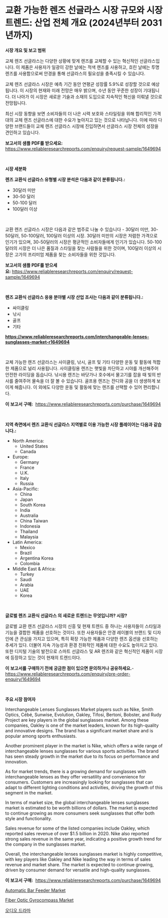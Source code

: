 <p><h1>교환 가능한 렌즈 선글라스 시장 규모와 시장 트렌드: 산업 전체 개요 (2024년부터 2031년까지)</h1></p><p><strong>시장 개요 및 보고 범위</strong></p>
<p><p>교체 렌즈 선글라스는 다양한 상황에 맞게 렌즈를 교체할 수 있는 혁신적인 선글라스입니다. 이 제품은 사용자가 일광이 강한 날에는 적색 렌즈를 사용하고, 흐린 날에는 투명 렌즈를 사용함으로써 안경을 통해 선글라스의 필요성을 충족시킬 수 있습니다. </p><p>교체 렌즈 선글라스 시장은 예측 기간 동안 연평균 성장률 5.9%로 성장할 것으로 예상됩니다. 이 시장의 현재와 미래 전망은 매우 밝으며, 수년 동안 꾸준한 성장이 기대됩니다. 더 나아가 이 시장은 새로운 기술과 소재의 도입으로 지속적인 혁신을 이뤄낼 것으로 전망됩니다. </p><p>최신 시장 동향을 보면 소비자들의 더 나은 시력 보호와 스타일링을 위해 합리적인 가격대의 교체 렌즈 선글라스에 대한 수요가 높아지고 있는 것으로 나타납니다. 이에 따라 다양한 브랜드들이 교체 렌즈 선글라스 시장에 진입하면서 선글라스 시장 전체의 성장을 견인하고 있습니다.</p></p>
<p><strong>보고서의 샘플 PDF를 받으세요:</strong> <a href="https://www.reliableresearchreports.com/enquiry/request-sample/1649694">https://www.reliableresearchreports.com/enquiry/request-sample/1649694</a></p>
<p>&nbsp;</p>
<p><strong>시장 세분화</strong></p>
<p><strong>렌즈 교환식 선글라스 유형별 시장 분석은 다음과 같이 분류됩니다.:</strong></p>
<p><ul><li>30달러 미만</li><li>30-50 달러</li><li>50-100 달러</li><li>100달러 이상</li></ul></p>
<p>&nbsp;</p>
<p><p>교환 렌즈 선글라스 시장은 다음과 같은 범주로 나눌 수 있습니다 - 30달러 미만, 30-50달러, 50-100달러, 100달러 이상의 시장. 30달러 미만의 시장은 저렴한 가격으로 인기가 있으며, 30-50달러의 시장은 평균적인 소비자들에게 인기가 있습니다. 50-100달러의 시장은 더 나은 품질과 스타일을 찾는 사람들을 위한 것이며, 100달러 이상의 시장은 고가의 프리미엄 제품을 찾는 소비자들을 위한 것입니다.</p></p>
<p><strong>보고서의 샘플 PDF를 받으세요:</strong>&nbsp;<a href="https://www.reliableresearchreports.com/enquiry/request-sample/1649694">https://www.reliableresearchreports.com/enquiry/request-sample/1649694</a></p>
<p>&nbsp;</p>
<p><strong> 렌즈 교환식 선글라스 응용 분야별 시장 산업 조사는 다음과 같이 분류됩니다.:</strong></p>
<p><ul><li>싸이클링</li><li>낚시</li><li>골프</li><li>기타</li></ul></p>
<p><strong><a href="https://www.reliableresearchreports.com/interchangeable-lenses-sunglasses-market-r1649694">https://www.reliableresearchreports.com/interchangeable-lenses-sunglasses-market-r1649694</a></strong></p>
<p>&nbsp;</p>
<p><p>교체 가능한 렌즈 선글라스는 사이클링, 낚시, 골프 및 기타 다양한 운동 및 활동에 적합한 제품으로 널리 사용됩니다. 사이클링용 렌즈는 햇빛을 차단하고 시야를 개선해주어 안전한 라이딩을 돕습니다. 낚시용 렌즈는 바닷가나 호수에서 물고기를 잡을 때 빛의 반사를 줄여주어 물속을 더 잘 볼 수 있습니다. 골프용 렌즈는 잔디와 공을 더 생생하게 보이게 해줍니다. 이 외에도 다양한 운동 및 활동에 맞는 렌즈를 선택할 수 있어 편리합니다.</p></p>
<p><strong>이 보고서 구매:</strong>&nbsp; <a href="https://www.reliableresearchreports.com/purchase/1649694">https://www.reliableresearchreports.com/purchase/1649694</a></p>
<p>&nbsp;</p>
<p><strong>지역 측면에서 렌즈 교환식 선글라스 지역별로 이용 가능한 시장 플레이어는 다음과 같습니다.:</strong></p>
<p><ul>
    <li>
        North America:
        <ul>
            <li>United States</li>
            <li>Canada</li>
        </ul>
    </li>
    <li>
        Europe:
        <ul>
            <li>Germany</li>
            <li>France</li>
            <li>U.K.</li>
            <li>Italy</li>
            <li>Russia</li>
        </ul>
    </li>
    <li>
        Asia-Pacific:
        <ul>
            <li>China</li>
            <li>Japan</li>
            <li>South Korea</li>
            <li>India</li>
            <li>Australia</li>
            <li>China Taiwan</li>
            <li>Indonesia</li>
            <li>Thailand</li>
            <li>Malaysia</li>
        </ul>
    </li>
    <li>
        Latin America:
        <ul>
            <li>Mexico</li>
            <li>Brazil</li>
            <li>Argentina Korea</li>
            <li>Colombia</li>
        </ul>
    </li>
    <li>
        Middle East & Africa:
        <ul>
            <li>Turkey</li>
            <li>Saudi</li>
            <li>Arabia</li>
            <li>UAE</li>
            <li>Korea</li>
        </ul>
    </li>
    </ul></p>
<p>&nbsp;</p>
<p><strong>글로벌 렌즈 교환식 선글라스 의 새로운 트렌드는 무엇입니까? 시장?</strong></p>
<p><p>글로벌 교환 렌즈 선글라스 시장의 신흥 및 현재 트렌드 중 하나는 사용자들이 스타일과 기능을 결합한 제품을 선호하는 것이다. 또한 사용자들은 안경 레이블의 브랜드 및 디자인에 큰 관심을 가지고 있으며, 특히 확장 가능한 제품과 다양한 렌즈 옵션을 선호하는 추세가 있다. 더불어 지속 가능성과 환경 친화적인 제품에 대한 수요도 높아지고 있다. 또한 디지털 기술의 발전으로 스마트 선글라스 및 AR 렌즈와 같은 혁신적인 제품이 시장에 등장하고 있는 것이 현재의 트렌드이다.</p></p>
<p><strong>이 보고서를 구매하기 전에 궁금한 점이 있으면 문의하거나 공유하세요.</strong>- <a href="https://www.reliableresearchreports.com/enquiry/pre-order-enquiry/1649694">https://www.reliableresearchreports.com/enquiry/pre-order-enquiry/1649694</a></p>
<p>&nbsp;</p>
<p><strong>주요 시장 참여자</strong></p>
<p><p>Interchangeable Lenses Sunglasses Market players such as Nike, Smith Optics, Cébé, Sunwise, Evolution, Oakley, Tifosi, Bertoni, Bobster, and Rudy Project are key players in the global sunglasses market. Among these companies, Oakley is one of the market leaders, known for its high-quality and innovative designs. The brand has a significant market share and is popular among sports enthusiasts.</p><p>Another prominent player in the market is Nike, which offers a wide range of interchangeable lenses sunglasses for various sports activities. The brand has seen steady growth in the market due to its focus on performance and innovation.</p><p>As for market trends, there is a growing demand for sunglasses with interchangeable lenses as they offer versatility and convenience for consumers. Customers are increasingly looking for sunglasses that can adapt to different lighting conditions and activities, driving the growth of this segment in the market.</p><p>In terms of market size, the global interchangeable lenses sunglasses market is estimated to be worth billions of dollars. The market is expected to continue growing as more consumers seek sunglasses that offer both style and functionality.</p><p>Sales revenue for some of the listed companies include Oakley, which reported sales revenue of over $1.5 billion in 2020. Nike also reported strong sales revenue in the same year, indicating a positive growth trend for the company in the sunglasses market.</p><p>Overall, the interchangeable lenses sunglasses market is highly competitive, with key players like Oakley and Nike leading the way in terms of sales revenue and market share. The market is expected to continue growing, driven by consumer demand for versatile and high-quality sunglasses.</p></p>
<p><strong>이 보고서 구매:</strong>&nbsp;&nbsp;<a href="https://www.reliableresearchreports.com/purchase/1649694">https://www.reliableresearchreports.com/purchase/1649694</a></p>
<p><p><a href="https://github.com/dx0328/Market-Research-Report-List-2/blob/main/automatic-bar-feeder-market.md">Automatic Bar Feeder Market</a></p><p><a href="https://github.com/Glendatilghmankmgz0rbhwpy/Market-Research-Report-List-2/blob/main/fiber-optic-gyrocompass-market.md">Fiber Optic Gyrocompass Market</a></p><p><a href="https://github.com/fernandotryO5lson96765/Market-Research-Report-List-1/blob/main/327996628709.md">오디오 드라마</a></p></p>